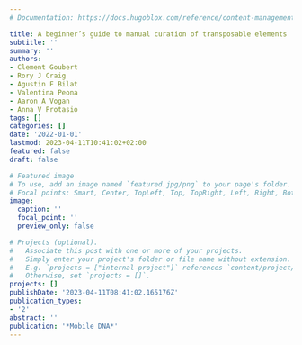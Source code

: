 ```yaml
---
# Documentation: https://docs.hugoblox.com/reference/content-management/

title: A beginner’s guide to manual curation of transposable elements
subtitle: ''
summary: ''
authors:
- Clement Goubert
- Rory J Craig
- Agustin F Bilat
- Valentina Peona
- Aaron A Vogan
- Anna V Protasio
tags: []
categories: []
date: '2022-01-01'
lastmod: 2023-04-11T10:41:02+02:00
featured: false
draft: false

# Featured image
# To use, add an image named `featured.jpg/png` to your page's folder.
# Focal points: Smart, Center, TopLeft, Top, TopRight, Left, Right, BottomLeft, Bottom, BottomRight.
image:
  caption: ''
  focal_point: ''
  preview_only: false

# Projects (optional).
#   Associate this post with one or more of your projects.
#   Simply enter your project's folder or file name without extension.
#   E.g. `projects = ["internal-project"]` references `content/project/deep-learning/index.md`.
#   Otherwise, set `projects = []`.
projects: []
publishDate: '2023-04-11T08:41:02.165176Z'
publication_types:
- '2'
abstract: ''
publication: '*Mobile DNA*'
---
```


